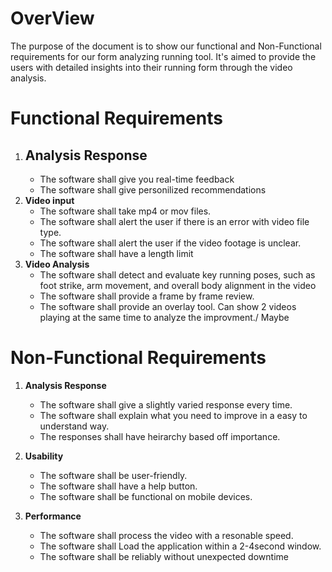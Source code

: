# OverView
The purpose of the document is to show our functional and Non-Functional requirements for our form analyzing running tool. It's aimed to provide the users with detailed insights into their running form through the video analysis.


# Functional Requirements

1. **Analysis Response**
   - 
   - The software shall give you real-time feedback
   - The software shall give personilized recommendations 
2. **Video input**
   - The software shall take mp4 or mov files.
   - The software shall alert the user if there is an error with video file type.
   - The software shall alert the user if the video footage is unclear.
   - The software shall have a length limit
3. **Video Analysis**
   - The software shall detect and evaluate key running poses, such as foot strike, arm movement, and overall body alignment in the video
   - The software shall provide a frame by frame review.
   - The software shall provide an overlay tool. Can show 2 videos playing at the same time to analyze the improvment./ Maybe

# Non-Functional Requirements

1. **Analysis Response**
   - The software shall give a slightly varied response every time.
   - The software shall explain what you need to improve in a easy to understand way.
   - The responses shall have heirarchy based off importance.

2. **Usability**
   - The software shall be user-friendly.
   - The software shall have a help button.
   - The software shall be functional on mobile devices.
3. **Performance**
   - The software shall process the video with a resonable speed.
   - The software shall Load the application within a 2-4second window.
   - The software shall be reliably without unexpected downtime
  
